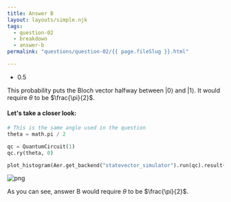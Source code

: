 ```yaml
---
title: Answer B
layout: layouts/simple.njk
tags:
  - question-02
  - breakdown
  - answer-b
permalink: "questions/question-02/{{ page.fileSlug }}.html"

---
```



* 0.5

This probability puts the Bloch vector halfway between $|0\rangle$ and $|1\rangle$.
It would require $\theta$ to be $\frac{\pi}{2}$.

#### Let's take a closer look:


```python
# This is the same angle used in the question
theta = math.pi / 2

qc = QuantumCircuit(1)
qc.ry(theta, 0)

plot_histogram(Aer.get_backend("statevector_simulator").run(qc).result().get_counts(qc))
```




    
![png](output_20_0.png)
    



As you can see, answer B would require $\theta$ to be $\frac{\pi}{2}$.